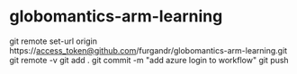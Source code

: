 # globomantics-arm-learning

git remote set-url origin https://access_token@github.com/furgandr/globomantics-arm-learning.git
git remote -v
git add .
git commit -m "add azure login to workflow"
git push